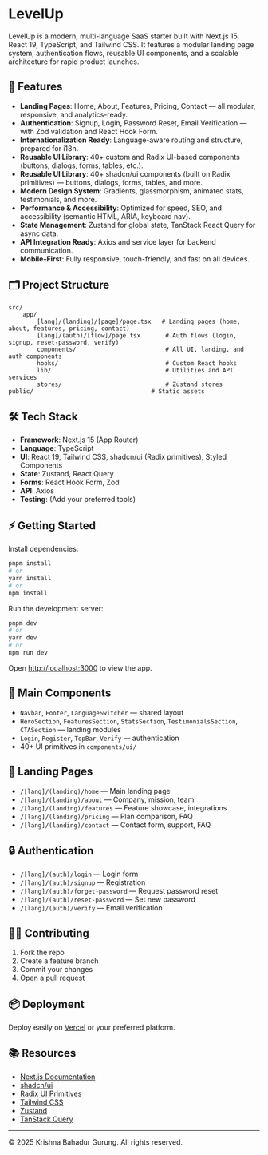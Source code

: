 # LevelUp

LevelUp is a modern, multi-language SaaS starter built with Next.js 15, React 19, TypeScript, and Tailwind CSS. It features a modular landing page system, authentication flows, reusable UI components, and a scalable architecture for rapid product launches.

## 🚀 Features

- **Landing Pages**: Home, About, Features, Pricing, Contact — all modular, responsive, and analytics-ready.
- **Authentication**: Signup, Login, Password Reset, Email Verification — with Zod validation and React Hook Form.
- **Internationalization Ready**: Language-aware routing and structure, prepared for i18n.
- **Reusable UI Library**: 40+ custom and Radix UI-based components (buttons, dialogs, forms, tables, etc.).
- **Reusable UI Library**: 40+ shadcn/ui components (built on Radix primitives) — buttons, dialogs, forms, tables, and more.
- **Modern Design System**: Gradients, glassmorphism, animated stats, testimonials, and more.
- **Performance & Accessibility**: Optimized for speed, SEO, and accessibility (semantic HTML, ARIA, keyboard nav).
- **State Management**: Zustand for global state, TanStack React Query for async data.
- **API Integration Ready**: Axios and service layer for backend communication.
- **Mobile-First**: Fully responsive, touch-friendly, and fast on all devices.

## 🗂️ Project Structure

```
src/
	app/
		[lang]/(landing)/[page]/page.tsx   # Landing pages (home, about, features, pricing, contact)
		[lang]/(auth)/[flow]/page.tsx       # Auth flows (login, signup, reset-password, verify)
		components/                         # All UI, landing, and auth components
		hooks/                              # Custom React hooks
		lib/                                # Utilities and API services
		stores/                             # Zustand stores
public/                                 # Static assets
```

## 🛠️ Tech Stack

- **Framework**: Next.js 15 (App Router)
- **Language**: TypeScript
- **UI**: React 19, Tailwind CSS, shadcn/ui (Radix primitives), Styled Components
- **State**: Zustand, React Query
- **Forms**: React Hook Form, Zod
- **API**: Axios
- **Testing**: (Add your preferred tools)

## ⚡ Getting Started

Install dependencies:

```bash
pnpm install
# or
yarn install
# or
npm install
```

Run the development server:

```bash
pnpm dev
# or
yarn dev
# or
npm run dev
```

Open [http://localhost:3000](http://localhost:3000) to view the app.

## 🧩 Main Components

- `Navbar`, `Footer`, `LanguageSwitcher` — shared layout
- `HeroSection`, `FeaturesSection`, `StatsSection`, `TestimonialsSection`, `CTASection` — landing modules
- `Login`, `Register`, `TopBar`, `Verify` — authentication
- 40+ UI primitives in `components/ui/`

## 📄 Landing Pages

- `/[lang]/(landing)/home` — Main landing page
- `/[lang]/(landing)/about` — Company, mission, team
- `/[lang]/(landing)/features` — Feature showcase, integrations
- `/[lang]/(landing)/pricing` — Plan comparison, FAQ
- `/[lang]/(landing)/contact` — Contact form, support, FAQ

## 🔒 Authentication

- `/[lang]/(auth)/login` — Login form
- `/[lang]/(auth)/signup` — Registration
- `/[lang]/(auth)/forget-password` — Request password reset
- `/[lang]/(auth)/reset-password` — Set new password
- `/[lang]/(auth)/verify` — Email verification

## 🧑‍💻 Contributing

1. Fork the repo
2. Create a feature branch
3. Commit your changes
4. Open a pull request

## 📦 Deployment

Deploy easily on [Vercel](https://vercel.com/) or your preferred platform.

## 📚 Resources

- [Next.js Documentation](https://nextjs.org/docs)
- [shadcn/ui](https://ui.shadcn.com/)
- [Radix UI Primitives](https://www.radix-ui.com/)
- [Tailwind CSS](https://tailwindcss.com/)
- [Zustand](https://docs.pmnd.rs/zustand/getting-started/introduction)
- [TanStack Query](https://tanstack.com/query/latest)

---

© 2025 Krishna Bahadur Gurung. All rights reserved.
